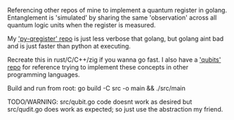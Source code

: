 Referencing other repos of mine to implement a quantum register in golang. Entanglement is 'simulated' by sharing the same 'observation' across all quantum logic units when the register is measured.

My ['py-qregister' repo](https://github.com/rolinmb/py-qregister/) is just less verbose that golang, but golang aint bad and is just faster than python at executing.

Recreate this in rust/C/C++/zig if you wanna go fast. I also have a ['qubits' repo](https://github.com/rolinmb/qubits) for reference trying to implement these concepts in other programming languages.

Build and run from root: go build -C src -o main && ./src/main

TODO/WARNING: src/qubit.go code doesnt work as desired but src/qudit.go does work as expected; so just use the abstraction my friend.
